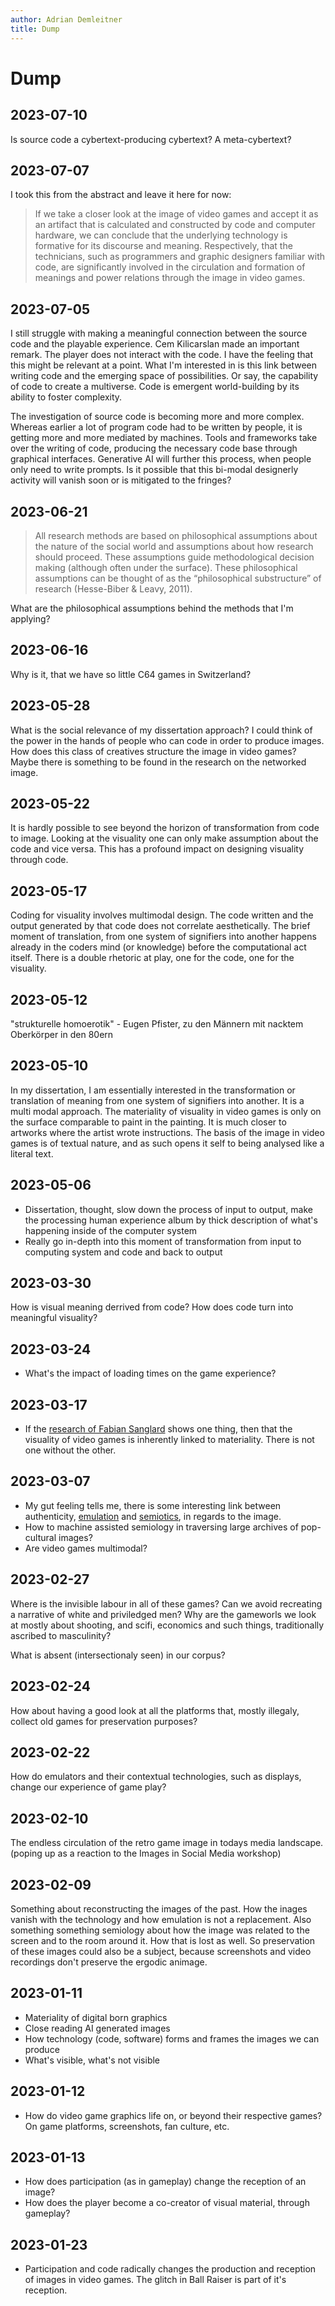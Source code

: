 ```yaml
---
author: Adrian Demleitner
title: Dump
---
```


# Dump
## 2023-07-10
Is source code a cybertext-producing cybertext? A meta-cybertext?

## 2023-07-07
I took this from the abstract and leave it here for now:

> If we take a closer look at the image of video games and accept it as an artifact that is calculated and constructed by code and computer hardware, we can conclude that the underlying technology is formative for its discourse and meaning. Respectively, that the technicians, such as programmers and graphic designers familiar with code, are significantly involved in the circulation and formation of meanings and power relations through the image in video games.

## 2023-07-05
I still struggle with making a meaningful connection between the source code and the playable experience. Cem Kilicarslan made an important remark. The player does not interact with the code. I have the feeling that this might be relevant at a point. What I'm interested in is this link between writing code and the emerging space of possibilities. Or say, the capability of code to create a multiverse. Code is emergent world-building by its ability to foster complexity.

The investigation of source code is becoming more and more complex. Whereas earlier a lot of program code had to be written by people, it is getting more and more mediated by machines. Tools and frameworks take over the writing of code, producing the necessary code base through graphical interfaces. Generative AI will further this process, when people only need to write prompts. Is it possible that this bi-modal designerly activity will vanish soon or is mitigated to the fringes?

## 2023-06-21
> All research methods are based on philosophical assumptions about the nature of the social world and assumptions about how research should proceed. These assumptions guide methodological decision making (although often under the surface). These philosophical assumptions can be thought of as the “philosophical substructure” of research (Hesse-Biber & Leavy, 2011).

What are the philosophical assumptions behind the methods that I'm applying?

## 2023-06-16
Why is it, that we have so little C64 games in Switzerland?

## 2023-05-28
What is the social relevance of my dissertation approach? I could think of the power in the hands of people who can code in order to produce images. How does this class of creatives structure the image in video games? Maybe there is something to be found in the research on the networked image.

## 2023-05-22
It is hardly possible to see beyond the horizon of transformation from code to image. Looking at the visuality one can only make assumption about the code and vice versa. This has a profound impact on designing visuality through code.

## 2023-05-17
Coding for visuality involves multimodal design. The code written and the output generated by that code does not correlate aesthetically. The brief moment of translation, from one system of signifiers into another happens already in the coders mind (or knowledge) before the computational act itself. There is a double rhetoric at play, one for the code, one for the visuality.

## 2023-05-12
"strukturelle homoerotik" - Eugen Pfister, zu den Männern mit nacktem Oberkörper in den 80ern

## 2023-05-10
In my dissertation, I am essentially interested in the transformation or translation of meaning from one system of signifiers into another. It is a multi modal approach. The materiality of visuality in video games is only on the surface comparable to paint in the painting. It is much closer to artworks where the artist wrote instructions. The basis of the image in video games is of textual nature, and as such opens it self to being analysed like a literal text.

## 2023-05-06
- Dissertation, thought, slow down the process of input to output, make the processing human experience album by thick description of what's happening inside of the computer system
- Really go in-depth into this moment of transformation from input to computing system and code and back to output

## 2023-03-30
How is visual meaning derrived from code? How does code turn into meaningful visuality?

## 2023-03-24
- What's the impact of loading times on the game experience?

## 2023-03-17
- If the [research of Fabian Sanglard](https://fabiensanglard.net/) shows one thing, then that the visuality of video games is inherently linked to materiality. There is not one without the other.

## 2023-03-07
- My gut feeling tells me, there is some interesting link between authenticity, [emulation](notes/Emulation.md) and [semiotics](notes/Semiotics.md), in regards to the image.
- How to machine assisted semiology in traversing large archives of pop-cultural images?
- Are video games multimodal?

## 2023-02-27
Where is the invisible labour in all of these games? Can we avoid recreating a narrative of white and priviledged men? Why are the gameworls we look at mostly about shooting, and scifi, economics and such things, traditionally ascribed to masculinity?

What is absent (intersectionaly seen) in our corpus?

## 2023-02-24
How about having a good look at all the platforms that, mostly illegaly, collect old games for preservation purposes?

## 2023-02-22
How do emulators and their contextual technologies, such as displays, change our experience of game play?

## 2023-02-10
The endless circulation of the retro game image in todays media landscape. (poping up as a reaction to the Images in Social Media workshop)

## 2023-02-09
Something about reconstructing the images of the past. How the inages vanish with the technology and how emulation is not a replacement. Also something something semiology about how the image was related to the screen and to the room around it. How that is lost as well. So preservation of these images could also be a subject, because screenshots and video recordings don't preserve the ergodic animage.

## 2023-01-11
- Materiality of digital born graphics
- Close reading AI generated images
- How technology (code, software) forms and frames the images we can produce
- What's visible, what's not visible

## 2023-01-12
- How do video game graphics life on, or beyond their respective games? On game platforms, screenshots, fan culture, etc.

## 2023-01-13
- How does participation (as in gameplay) change the reception of an image?
- How does the player become a co-creator of visual material, through gameplay?

## 2023-01-23
- Participation and code radically changes the production and reception of images in video games. The glitch in Ball Raiser is part of it's reception.